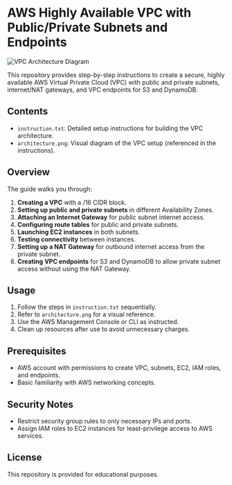 # AWS Highly Available VPC with Public/Private Subnets and Endpoints

![VPC Architecture Diagram](architecture.png)

This repository provides step-by-step instructions to create a secure, highly available AWS Virtual Private Cloud (VPC) with public and private subnets, internet/NAT gateways, and VPC endpoints for S3 and DynamoDB.

## Contents

- `instruction.txt`: Detailed setup instructions for building the VPC architecture.
- `architecture.png`: Visual diagram of the VPC setup (referenced in the instructions).

## Overview

The guide walks you through:

1. **Creating a VPC** with a /16 CIDR block.
2. **Setting up public and private subnets** in different Availability Zones.
3. **Attaching an Internet Gateway** for public subnet internet access.
4. **Configuring route tables** for public and private subnets.
5. **Launching EC2 instances** in both subnets.
6. **Testing connectivity** between instances.
7. **Setting up a NAT Gateway** for outbound internet access from the private subnet.
8. **Creating VPC endpoints** for S3 and DynamoDB to allow private subnet access without using the NAT Gateway.

## Usage

1. Follow the steps in `instruction.txt` sequentially.
2. Refer to `architecture.png` for a visual reference.
3. Use the AWS Management Console or CLI as instructed.
4. Clean up resources after use to avoid unnecessary charges.

## Prerequisites

- AWS account with permissions to create VPC, subnets, EC2, IAM roles, and endpoints.
- Basic familiarity with AWS networking concepts.

## Security Notes

- Restrict security group rules to only necessary IPs and ports.
- Assign IAM roles to EC2 instances for least-privilege access to AWS services.

## License

This repository is provided for educational purposes.
